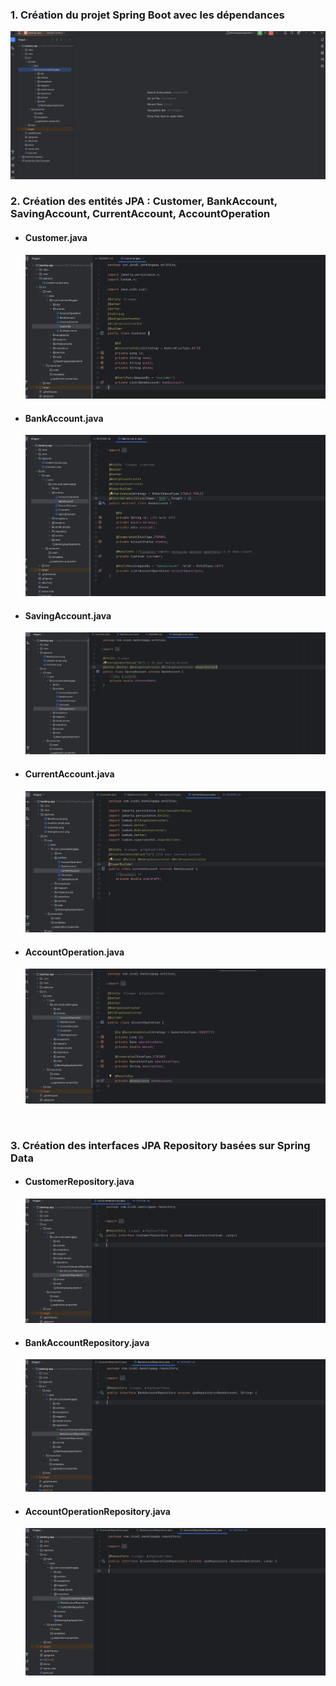 <h3>1. Création du projet Spring Boot avec les dépendances</h3>
<img src="captures/creation-projet.png">
<br/>

<h3>2. Création des entités JPA : Customer, BankAccount, SavingAccount, CurrentAccount, AccountOperation</h3>
<ul>
<li><h4>Customer.java</h4></li>
<img src="captures/Customer.png">
<li><h4>BankAccount.java</h4></li>
<img src="captures/BankAccount.png">
<li><h4>SavingAccount.java</h4></li>
<img src="captures/SavingAccount.png">
<li><h4>CurrentAccount.java</h4></li>
<img src="captures/CurrentAccount.png">
<li><h4>AccountOperation.java</h4></li>
<img src="captures/AccountOperation.png">
</ul>
<br/>
<h3>3. Création des interfaces JPA Repository basées sur Spring Data</h3>
<ul>
<li><h4>CustomerRepository.java</h4></li>
<img src="captures/CustomerRepository.png">
<li><h4>BankAccountRepository.java</h4></li>
<img src="captures/BankAccountRepository.png">
<li><h4>AccountOperationRepository.java</h4></li>
<img src="captures/AccountOperationRepository.png">
</ul>

